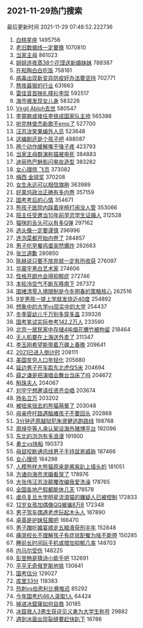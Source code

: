 ## 2021-11-29热门搜索 
最后更新时间 2021-11-29 07:48:52.222736 
1. [白桃星座](https://s.weibo.com/weibo?q=%23%E7%99%BD%E6%A1%83%E6%98%9F%E5%BA%A7%23&Refer=top) 1495756
1. [老旧数据线一定要换](https://s.weibo.com/weibo?q=%23%E8%80%81%E6%97%A7%E6%95%B0%E6%8D%AE%E7%BA%BF%E4%B8%80%E5%AE%9A%E8%A6%81%E6%8D%A2%23&Refer=top) 1070810
1. [当家主母](https://s.weibo.com/weibo?q=%E5%BD%93%E5%AE%B6%E4%B8%BB%E6%AF%8D&Refer=top) 861023
1. [姐姐连夜蒸38个花馍送新婚妹妹](https://s.weibo.com/weibo?q=%23%E5%A7%90%E5%A7%90%E8%BF%9E%E5%A4%9C%E8%92%B838%E4%B8%AA%E8%8A%B1%E9%A6%8D%E9%80%81%E6%96%B0%E5%A9%9A%E5%A6%B9%E5%A6%B9%23&Refer=top) 788387
1. [在和陶白白吃饭](https://s.weibo.com/weibo?q=%E5%9C%A8%E5%92%8C%E9%99%B6%E7%99%BD%E7%99%BD%E5%90%83%E9%A5%AD&Refer=top) 758161
1. [病毒出现新变异防疫好办法要坚持](https://s.weibo.com/weibo?q=%23%E7%97%85%E6%AF%92%E5%87%BA%E7%8E%B0%E6%96%B0%E5%8F%98%E5%BC%82%E9%98%B2%E7%96%AB%E5%A5%BD%E5%8A%9E%E6%B3%95%E8%A6%81%E5%9D%9A%E6%8C%81%23&Refer=top) 702771
1. [熬夜最狠的行业](https://s.weibo.com/weibo?q=%23%E7%86%AC%E5%A4%9C%E6%9C%80%E7%8B%A0%E7%9A%84%E8%A1%8C%E4%B8%9A%23&Refer=top) 631663
1. [雷佳音首映礼撞衫李现](https://s.weibo.com/weibo?q=%23%E9%9B%B7%E4%BD%B3%E9%9F%B3%E9%A6%96%E6%98%A0%E7%A4%BC%E6%92%9E%E8%A1%AB%E6%9D%8E%E7%8E%B0%23&Refer=top) 592517
1. [海市被发现女儿身](https://s.weibo.com/weibo?q=%23%E6%B5%B7%E5%B8%82%E8%A2%AB%E5%8F%91%E7%8E%B0%E5%A5%B3%E5%84%BF%E8%BA%AB%23&Refer=top) 583226
1. [Virgil Abloh去世](https://s.weibo.com/weibo?q=Virgil%20Abloh%E5%8E%BB%E4%B8%96&Refer=top) 580547
1. [李霄鹏或接任李铁成国家队主帅](https://s.weibo.com/weibo?q=%E6%9D%8E%E9%9C%84%E9%B9%8F%E6%88%96%E6%8E%A5%E4%BB%BB%E6%9D%8E%E9%93%81%E6%88%90%E5%9B%BD%E5%AE%B6%E9%98%9F%E4%B8%BB%E5%B8%85&Refer=top) 565386
1. [听完林俊杰新歌不emo了](https://s.weibo.com/weibo?q=%23%E5%90%AC%E5%AE%8C%E6%9E%97%E4%BF%8A%E6%9D%B0%E6%96%B0%E6%AD%8C%E4%B8%8Demo%E4%BA%86%23&Refer=top) 527700
1. [汪苏泷笑果编外人员](https://s.weibo.com/weibo?q=%23%E6%B1%AA%E8%8B%8F%E6%B3%B7%E7%AC%91%E6%9E%9C%E7%BC%96%E5%A4%96%E4%BA%BA%E5%91%98%23&Refer=top) 523648
1. [这编剧还是个孩子吧](https://s.weibo.com/weibo?q=%23%E8%BF%99%E7%BC%96%E5%89%A7%E8%BF%98%E6%98%AF%E4%B8%AA%E5%AD%A9%E5%AD%90%E5%90%A7%23&Refer=top) 488087
1. [两个动作缓解嘴干嗓子疼](https://s.weibo.com/weibo?q=%23%E4%B8%A4%E4%B8%AA%E5%8A%A8%E4%BD%9C%E7%BC%93%E8%A7%A3%E5%98%B4%E5%B9%B2%E5%97%93%E5%AD%90%E7%96%BC%23&Refer=top) 423793
1. [当家主母群演称猫被电死](https://s.weibo.com/weibo?q=%23%E5%BD%93%E5%AE%B6%E4%B8%BB%E6%AF%8D%E7%BE%A4%E6%BC%94%E7%A7%B0%E7%8C%AB%E8%A2%AB%E7%94%B5%E6%AD%BB%23&Refer=top) 384883
1. [迪丽热巴魅影闪电妆造型](https://s.weibo.com/weibo?q=%23%E8%BF%AA%E4%B8%BD%E7%83%AD%E5%B7%B4%E9%AD%85%E5%BD%B1%E9%97%AA%E7%94%B5%E5%A6%86%E9%80%A0%E5%9E%8B%23&Refer=top) 383282
1. [女心理师 飞页](https://s.weibo.com/weibo?q=%E5%A5%B3%E5%BF%83%E7%90%86%E5%B8%88%20%E9%A3%9E%E9%A1%B5&Refer=top) 373082
1. [梅西 金球奖](https://s.weibo.com/weibo?q=%E6%A2%85%E8%A5%BF%20%E9%87%91%E7%90%83%E5%A5%96&Refer=top) 370208
1. [女生永远可以相信旗袍](https://s.weibo.com/weibo?q=%23%E5%A5%B3%E7%94%9F%E6%B0%B8%E8%BF%9C%E5%8F%AF%E4%BB%A5%E7%9B%B8%E4%BF%A1%E6%97%97%E8%A2%8D%23&Refer=top) 363989
1. [好莱坞政治正确有多内卷](https://s.weibo.com/weibo?q=%23%E5%A5%BD%E8%8E%B1%E5%9D%9E%E6%94%BF%E6%B2%BB%E6%AD%A3%E7%A1%AE%E6%9C%89%E5%A4%9A%E5%86%85%E5%8D%B7%23&Refer=top) 357159
1. [国考考后的心情](https://s.weibo.com/weibo?q=%23%E5%9B%BD%E8%80%83%E8%80%83%E5%90%8E%E7%9A%84%E5%BF%83%E6%83%85%23&Refer=top) 354671
1. [熊孩子医院内踩着座椅打闹没人管](https://s.weibo.com/weibo?q=%23%E7%86%8A%E5%AD%A9%E5%AD%90%E5%8C%BB%E9%99%A2%E5%86%85%E8%B8%A9%E7%9D%80%E5%BA%A7%E6%A4%85%E6%89%93%E9%97%B9%E6%B2%A1%E4%BA%BA%E7%AE%A1%23&Refer=top) 353066
1. [班主任受邀当10年前早恋学生证婚人](https://s.weibo.com/weibo?q=%23%E7%8F%AD%E4%B8%BB%E4%BB%BB%E5%8F%97%E9%82%80%E5%BD%9310%E5%B9%B4%E5%89%8D%E6%97%A9%E6%81%8B%E5%AD%A6%E7%94%9F%E8%AF%81%E5%A9%9A%E4%BA%BA%23&Refer=top) 312528
1. [猫咪的舌头可以有多Q弹](https://s.weibo.com/weibo?q=%23%E7%8C%AB%E5%92%AA%E7%9A%84%E8%88%8C%E5%A4%B4%E5%8F%AF%E4%BB%A5%E6%9C%89%E5%A4%9AQ%E5%BC%B9%23&Refer=top) 297162
1. [选头像一定要谨慎](https://s.weibo.com/weibo?q=%23%E9%80%89%E5%A4%B4%E5%83%8F%E4%B8%80%E5%AE%9A%E8%A6%81%E8%B0%A8%E6%85%8E%23&Refer=top) 296996
1. [连泡菜都开始内卷了](https://s.weibo.com/weibo?q=%23%E8%BF%9E%E6%B3%A1%E8%8F%9C%E9%83%BD%E5%BC%80%E5%A7%8B%E5%86%85%E5%8D%B7%E4%BA%86%23&Refer=top) 284857
1. [男子吃早餐鸡蛋突然爆炸](https://s.weibo.com/weibo?q=%23%E7%94%B7%E5%AD%90%E5%90%83%E6%97%A9%E9%A4%90%E9%B8%A1%E8%9B%8B%E7%AA%81%E7%84%B6%E7%88%86%E7%82%B8%23&Refer=top) 282663
1. [张兰道歉](https://s.weibo.com/weibo?q=%23%E5%BC%A0%E5%85%B0%E9%81%93%E6%AD%89%23&Refer=top) 280850
1. [陈赫说只要不放弃就一定有所收获](https://s.weibo.com/weibo?q=%23%E9%99%88%E8%B5%AB%E8%AF%B4%E5%8F%AA%E8%A6%81%E4%B8%8D%E6%94%BE%E5%BC%83%E5%B0%B1%E4%B8%80%E5%AE%9A%E6%9C%89%E6%89%80%E6%94%B6%E8%8E%B7%23&Refer=top) 276097
1. [华晨宇黑白艺术家](https://s.weibo.com/weibo?q=%23%E5%8D%8E%E6%99%A8%E5%AE%87%E9%BB%91%E7%99%BD%E8%89%BA%E6%9C%AF%E5%AE%B6%23&Refer=top) 274606
1. [性格开朗也会得抑郁症](https://s.weibo.com/weibo?q=%23%E6%80%A7%E6%A0%BC%E5%BC%80%E6%9C%97%E4%B9%9F%E4%BC%9A%E5%BE%97%E6%8A%91%E9%83%81%E7%97%87%23&Refer=top) 272746
1. [本轮冷空气不断东移南下](https://s.weibo.com/weibo?q=%23%E6%9C%AC%E8%BD%AE%E5%86%B7%E7%A9%BA%E6%B0%94%E4%B8%8D%E6%96%AD%E4%B8%9C%E7%A7%BB%E5%8D%97%E4%B8%8B%23&Refer=top) 267372
1. [围堵清零入境限制是今冬明春的策略核心](https://s.weibo.com/weibo?q=%23%E5%9B%B4%E5%A0%B5%E6%B8%85%E9%9B%B6%E5%85%A5%E5%A2%83%E9%99%90%E5%88%B6%E6%98%AF%E4%BB%8A%E5%86%AC%E6%98%8E%E6%98%A5%E7%9A%84%E7%AD%96%E7%95%A5%E6%A0%B8%E5%BF%83%23&Refer=top) 262516
1. [9岁男孩一提上学就发烧近40度](https://s.weibo.com/weibo?q=%239%E5%B2%81%E7%94%B7%E5%AD%A9%E4%B8%80%E6%8F%90%E4%B8%8A%E5%AD%A6%E5%B0%B1%E5%8F%91%E7%83%A7%E8%BF%9140%E5%BA%A6%23&Refer=top) 254892
1. [想象中的大学vs现实中的大学](https://s.weibo.com/weibo?q=%23%E6%83%B3%E8%B1%A1%E4%B8%AD%E7%9A%84%E5%A4%A7%E5%AD%A6vs%E7%8E%B0%E5%AE%9E%E4%B8%AD%E7%9A%84%E5%A4%A7%E5%AD%A6%23&Refer=top) 254437
1. [冬季婴幼儿千万别多穿多盖](https://s.weibo.com/weibo?q=%23%E5%86%AC%E5%AD%A3%E5%A9%B4%E5%B9%BC%E5%84%BF%E5%8D%83%E4%B8%87%E5%88%AB%E5%A4%9A%E7%A9%BF%E5%A4%9A%E7%9B%96%23&Refer=top) 239326
1. [国考笔试实际参考142.2万人](https://s.weibo.com/weibo?q=%23%E5%9B%BD%E8%80%83%E7%AC%94%E8%AF%95%E5%AE%9E%E9%99%85%E5%8F%82%E8%80%83142.2%E4%B8%87%E4%BA%BA%23&Refer=top) 233590
1. [北京一居民家中存储4吨烟花爆竹被拘留](https://s.weibo.com/weibo?q=%23%E5%8C%97%E4%BA%AC%E4%B8%80%E5%B1%85%E6%B0%91%E5%AE%B6%E4%B8%AD%E5%AD%98%E5%82%A84%E5%90%A8%E7%83%9F%E8%8A%B1%E7%88%86%E7%AB%B9%E8%A2%AB%E6%8B%98%E7%95%99%23&Refer=top) 218464
1. [无人机要在上海送外卖了](https://s.weibo.com/weibo?q=%23%E6%97%A0%E4%BA%BA%E6%9C%BA%E8%A6%81%E5%9C%A8%E4%B8%8A%E6%B5%B7%E9%80%81%E5%A4%96%E5%8D%96%E4%BA%86%23&Refer=top) 211347
1. [李玉刚希望能带着万疆上春晚](https://s.weibo.com/weibo?q=%23%E6%9D%8E%E7%8E%89%E5%88%9A%E5%B8%8C%E6%9C%9B%E8%83%BD%E5%B8%A6%E7%9D%80%E4%B8%87%E7%96%86%E4%B8%8A%E6%98%A5%E6%99%9A%23&Refer=top) 209641
1. [2021已进入倒计时](https://s.weibo.com/weibo?q=%232021%E5%B7%B2%E8%BF%9B%E5%85%A5%E5%80%92%E8%AE%A1%E6%97%B6%23&Refer=top) 208111
1. [美国贫穷人口年轻化](https://s.weibo.com/weibo?q=%23%E7%BE%8E%E5%9B%BD%E8%B4%AB%E7%A9%B7%E4%BA%BA%E5%8F%A3%E5%B9%B4%E8%BD%BB%E5%8C%96%23&Refer=top) 205680
1. [延边男子开车距东北虎仅5米](https://s.weibo.com/weibo?q=%23%E5%BB%B6%E8%BE%B9%E7%94%B7%E5%AD%90%E5%BC%80%E8%BD%A6%E8%B7%9D%E4%B8%9C%E5%8C%97%E8%99%8E%E4%BB%855%E7%B1%B3%23&Refer=top) 204694
1. [薛之谦是把演唱会舞台当床了吗](https://s.weibo.com/weibo?q=%23%E8%96%9B%E4%B9%8B%E8%B0%A6%E6%98%AF%E6%8A%8A%E6%BC%94%E5%94%B1%E4%BC%9A%E8%88%9E%E5%8F%B0%E5%BD%93%E5%BA%8A%E4%BA%86%E5%90%97%23&Refer=top) 204672
1. [斛珠夫人](https://s.weibo.com/weibo?q=%E6%96%9B%E7%8F%A0%E5%A4%AB%E4%BA%BA&Refer=top) 204067
1. [刘宇宁想邀请任贤齐合唱](https://s.weibo.com/weibo?q=%23%E5%88%98%E5%AE%87%E5%AE%81%E6%83%B3%E9%82%80%E8%AF%B7%E4%BB%BB%E8%B4%A4%E9%BD%90%E5%90%88%E5%94%B1%23&Refer=top) 203674
1. [扬名立万](https://s.weibo.com/weibo?q=%E6%89%AC%E5%90%8D%E7%AB%8B%E4%B8%87&Refer=top) 203202
1. [被扭来扭去的熊猫萌晕了](https://s.weibo.com/weibo?q=%23%E8%A2%AB%E6%89%AD%E6%9D%A5%E6%89%AD%E5%8E%BB%E7%9A%84%E7%86%8A%E7%8C%AB%E8%90%8C%E6%99%95%E4%BA%86%23&Refer=top) 203048
1. [母亲呼吁路遇脑瘫孩子不要回头](https://s.weibo.com/weibo?q=%23%E6%AF%8D%E4%BA%B2%E5%91%BC%E5%90%81%E8%B7%AF%E9%81%87%E8%84%91%E7%98%AB%E5%AD%A9%E5%AD%90%E4%B8%8D%E8%A6%81%E5%9B%9E%E5%A4%B4%23&Refer=top) 202868
1. [3分钟还原越狱犯朱贤健逃跑路线](https://s.weibo.com/weibo?q=%233%E5%88%86%E9%92%9F%E8%BF%98%E5%8E%9F%E8%B6%8A%E7%8B%B1%E7%8A%AF%E6%9C%B1%E8%B4%A4%E5%81%A5%E9%80%83%E8%B7%91%E8%B7%AF%E7%BA%BF%23&Refer=top) 198768
1. [周焯华等人承认架设海外赌博平台](https://s.weibo.com/weibo?q=%23%E5%91%A8%E7%84%AF%E5%8D%8E%E7%AD%89%E4%BA%BA%E6%89%BF%E8%AE%A4%E6%9E%B6%E8%AE%BE%E6%B5%B7%E5%A4%96%E8%B5%8C%E5%8D%9A%E5%B9%B3%E5%8F%B0%23&Refer=top) 192096
1. [东北的泡泡有多浪漫](https://s.weibo.com/weibo?q=%23%E4%B8%9C%E5%8C%97%E7%9A%84%E6%B3%A1%E6%B3%A1%E6%9C%89%E5%A4%9A%E6%B5%AA%E6%BC%AB%23&Refer=top) 191900
1. [勇士vs快船](https://s.weibo.com/weibo?q=%23%E5%8B%87%E5%A3%ABvs%E5%BF%AB%E8%88%B9%23&Refer=top) 190373
1. [母鼠咬断通讯线男子手持鼠崽威胁](https://s.weibo.com/weibo?q=%23%E6%AF%8D%E9%BC%A0%E5%92%AC%E6%96%AD%E9%80%9A%E8%AE%AF%E7%BA%BF%E7%94%B7%E5%AD%90%E6%89%8B%E6%8C%81%E9%BC%A0%E5%B4%BD%E5%A8%81%E8%83%81%23&Refer=top) 187466
1. [女心理师](https://s.weibo.com/weibo?q=%E5%A5%B3%E5%BF%83%E7%90%86%E5%B8%88&Refer=top) 184298
1. [人模熊样大熊猫原来是酱紫趴上墙头的](https://s.weibo.com/weibo?q=%23%E4%BA%BA%E6%A8%A1%E7%86%8A%E6%A0%B7%E5%A4%A7%E7%86%8A%E7%8C%AB%E5%8E%9F%E6%9D%A5%E6%98%AF%E9%85%B1%E7%B4%AB%E8%B6%B4%E4%B8%8A%E5%A2%99%E5%A4%B4%E7%9A%84%23&Refer=top) 181051
1. [方诸向海市求婚看哭了](https://s.weibo.com/weibo?q=%23%E6%96%B9%E8%AF%B8%E5%90%91%E6%B5%B7%E5%B8%82%E6%B1%82%E5%A9%9A%E7%9C%8B%E5%93%AD%E4%BA%86%23&Refer=top) 178976
1. [大张伟汪苏泷颠覆改编我爱洗澡](https://s.weibo.com/weibo?q=%23%E5%A4%A7%E5%BC%A0%E4%BC%9F%E6%B1%AA%E8%8B%8F%E6%B3%B7%E9%A2%A0%E8%A6%86%E6%94%B9%E7%BC%96%E6%88%91%E7%88%B1%E6%B4%97%E6%BE%A1%23&Refer=top) 178765
1. [全国各地产假都能休几天](https://s.weibo.com/weibo?q=%23%E5%85%A8%E5%9B%BD%E5%90%84%E5%9C%B0%E4%BA%A7%E5%81%87%E9%83%BD%E8%83%BD%E4%BC%91%E5%87%A0%E5%A4%A9%23&Refer=top) 178578
1. [虐杀复旦大学明星流浪猫的嫌疑人已被控制](https://s.weibo.com/weibo?q=%23%E8%99%90%E6%9D%80%E5%A4%8D%E6%97%A6%E5%A4%A7%E5%AD%A6%E6%98%8E%E6%98%9F%E6%B5%81%E6%B5%AA%E7%8C%AB%E7%9A%84%E5%AB%8C%E7%96%91%E4%BA%BA%E5%B7%B2%E8%A2%AB%E6%8E%A7%E5%88%B6%23&Refer=top) 172833
1. [12岁女孩加偶像QQ被骗8万8](https://s.weibo.com/weibo?q=%2312%E5%B2%81%E5%A5%B3%E5%AD%A9%E5%8A%A0%E5%81%B6%E5%83%8FQQ%E8%A2%AB%E9%AA%978%E4%B8%878%23&Refer=top) 172348
1. [男子驾车偶遇老虎玩起木头人](https://s.weibo.com/weibo?q=%23%E7%94%B7%E5%AD%90%E9%A9%BE%E8%BD%A6%E5%81%B6%E9%81%87%E8%80%81%E8%99%8E%E7%8E%A9%E8%B5%B7%E6%9C%A8%E5%A4%B4%E4%BA%BA%23&Refer=top) 167890
1. [卓英是护妹狂魔吧](https://s.weibo.com/weibo?q=%23%E5%8D%93%E8%8B%B1%E6%98%AF%E6%8A%A4%E5%A6%B9%E7%8B%82%E9%AD%94%E5%90%A7%23&Refer=top) 166470
1. [男子蹭吃婚宴顺走五粮液获刑半年](https://s.weibo.com/weibo?q=%23%E7%94%B7%E5%AD%90%E8%B9%AD%E5%90%83%E5%A9%9A%E5%AE%B4%E9%A1%BA%E8%B5%B0%E4%BA%94%E7%B2%AE%E6%B6%B2%E8%8E%B7%E5%88%91%E5%8D%8A%E5%B9%B4%23&Refer=top) 152848
1. [痛哭校长不理解孩子有症状配餐为啥不能停](https://s.weibo.com/weibo?q=%23%E7%97%9B%E5%93%AD%E6%A0%A1%E9%95%BF%E4%B8%8D%E7%90%86%E8%A7%A3%E5%AD%A9%E5%AD%90%E6%9C%89%E7%97%87%E7%8A%B6%E9%85%8D%E9%A4%90%E4%B8%BA%E5%95%A5%E4%B8%8D%E8%83%BD%E5%81%9C%23&Refer=top) 150285
1. [睡前长时间玩手机或增加抑郁几率](https://s.weibo.com/weibo?q=%23%E7%9D%A1%E5%89%8D%E9%95%BF%E6%97%B6%E9%97%B4%E7%8E%A9%E6%89%8B%E6%9C%BA%E6%88%96%E5%A2%9E%E5%8A%A0%E6%8A%91%E9%83%81%E5%87%A0%E7%8E%87%23&Refer=top) 148703
1. [内马尔受伤](https://s.weibo.com/weibo?q=%23%E5%86%85%E9%A9%AC%E5%B0%94%E5%8F%97%E4%BC%A4%23&Refer=top) 148225
1. [彭昱畅是猜诗小能手吧](https://s.weibo.com/weibo?q=%23%E5%BD%AD%E6%98%B1%E7%95%85%E6%98%AF%E7%8C%9C%E8%AF%97%E5%B0%8F%E8%83%BD%E6%89%8B%E5%90%A7%23&Refer=top) 132691
1. [平平无奇俄罗斯地铁](https://s.weibo.com/weibo?q=%23%E5%B9%B3%E5%B9%B3%E6%97%A0%E5%A5%87%E4%BF%84%E7%BD%97%E6%96%AF%E5%9C%B0%E9%93%81%23&Refer=top) 130841
1. [国考估分](https://s.weibo.com/weibo?q=%23%E5%9B%BD%E8%80%83%E4%BC%B0%E5%88%86%23&Refer=top) 129027
1. [库里33分](https://s.weibo.com/weibo?q=%E5%BA%93%E9%87%8C33%E5%88%86&Refer=top) 118383
1. [热刺vs伯恩利比赛推迟](https://s.weibo.com/weibo?q=%23%E7%83%AD%E5%88%BAvs%E4%BC%AF%E6%81%A9%E5%88%A9%E6%AF%94%E8%B5%9B%E6%8E%A8%E8%BF%9F%23&Refer=top) 85292
1. [今年国考约46人录取1人](https://s.weibo.com/weibo?q=%23%E4%BB%8A%E5%B9%B4%E5%9B%BD%E8%80%83%E7%BA%A646%E4%BA%BA%E5%BD%95%E5%8F%961%E4%BA%BA%23&Refer=top) 64424
1. [掉进冰窟窿如何自救](https://s.weibo.com/weibo?q=%23%E6%8E%89%E8%BF%9B%E5%86%B0%E7%AA%9F%E7%AA%BF%E5%A6%82%E4%BD%95%E8%87%AA%E6%95%91%23&Refer=top) 30185
1. [冰窟救人3男生获评见义勇为大学生称号](https://s.weibo.com/weibo?q=%23%E5%86%B0%E7%AA%9F%E6%95%91%E4%BA%BA3%E7%94%B7%E7%94%9F%E8%8E%B7%E8%AF%84%E8%A7%81%E4%B9%89%E5%8B%87%E4%B8%BA%E5%A4%A7%E5%AD%A6%E7%94%9F%E7%A7%B0%E5%8F%B7%23&Refer=top) 29882
1. [遇到冰面出现裂缝要赶快趴下](https://s.weibo.com/weibo?q=%23%E9%81%87%E5%88%B0%E5%86%B0%E9%9D%A2%E5%87%BA%E7%8E%B0%E8%A3%82%E7%BC%9D%E8%A6%81%E8%B5%B6%E5%BF%AB%E8%B6%B4%E4%B8%8B%23&Refer=top) 16786
